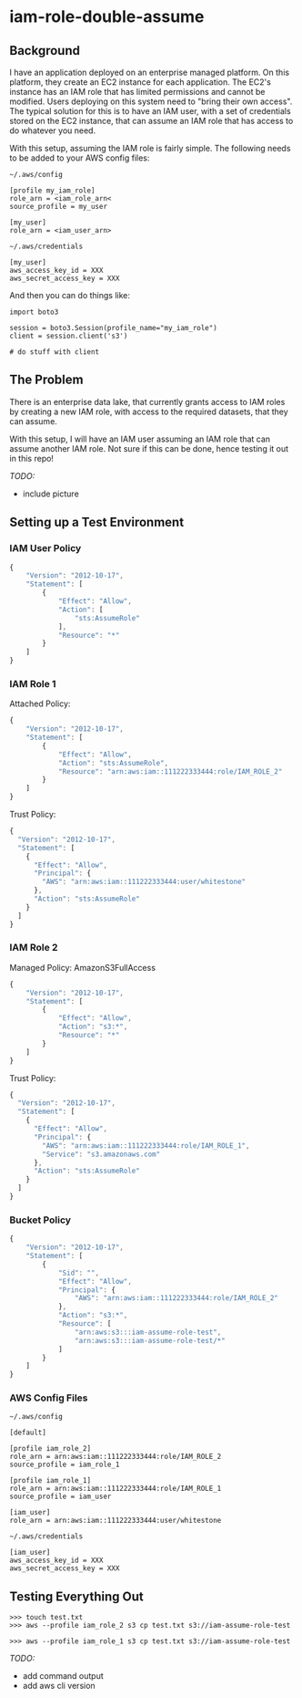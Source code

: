 # iam-role-double-assume

## Background

I have an application deployed on an enterprise managed platform. On this platform, they create an EC2 instance for each application. The EC2's instance has an IAM role that has limited permissions and cannot be modified. Users deploying on this system need to "bring their own access". The typical solution for this is to have an IAM user, with a set of credentials stored on the EC2 instance, that can assume an IAM role that has access to do whatever you need.

With this setup, assuming the IAM role is fairly simple. The following needs to be added to your AWS config files:

`~/.aws/config`
```
[profile my_iam_role]
role_arn = <iam_role_arn<
source_profile = my_user

[my_user]
role_arn = <iam_user_arn>
```


`~/.aws/credentials`
```
[my_user]
aws_access_key_id = XXX
aws_secret_access_key = XXX
```

And then you can do things like:

```
import boto3

session = boto3.Session(profile_name="my_iam_role")
client = session.client('s3')

# do stuff with client
```

## The Problem

There is an enterprise data lake, that currently grants access to IAM roles by creating a new IAM role, with access to the required datasets, that they can assume. 

With this setup, I will have an IAM user assuming an IAM role that can assume another IAM role. Not sure if this can be done, hence testing it out in this repo!

*TODO:*
- include picture

## Setting up a Test Environment


### IAM User Policy

```javascript
{
    "Version": "2012-10-17",
    "Statement": [
        {
            "Effect": "Allow",
            "Action": [
                "sts:AssumeRole"
            ],
            "Resource": "*"
        }
    ]
}
```


### IAM Role 1

Attached Policy:

```javascript
{
    "Version": "2012-10-17",
    "Statement": [
        {
            "Effect": "Allow",
            "Action": "sts:AssumeRole",
            "Resource": "arn:aws:iam::111222333444:role/IAM_ROLE_2"
        }
    ]
}
```

Trust Policy:

```javascript
{
  "Version": "2012-10-17",
  "Statement": [
    {
      "Effect": "Allow",
      "Principal": {
        "AWS": "arn:aws:iam::111222333444:user/whitestone"
      },
      "Action": "sts:AssumeRole"
    }
  ]
}
```


### IAM Role 2

Managed Policy: AmazonS3FullAccess

```javascript
{
    "Version": "2012-10-17",
    "Statement": [
        {
            "Effect": "Allow",
            "Action": "s3:*",
            "Resource": "*"
        }
    ]
}
```

Trust Policy:

```javascript
{
  "Version": "2012-10-17",
  "Statement": [
    {
      "Effect": "Allow",
      "Principal": {
        "AWS": "arn:aws:iam::111222333444:role/IAM_ROLE_1",
        "Service": "s3.amazonaws.com"
      },
      "Action": "sts:AssumeRole"
    }
  ]
}
```


### Bucket Policy


```javascript
{
    "Version": "2012-10-17",
    "Statement": [
        {
            "Sid": "",
            "Effect": "Allow",
            "Principal": {
                "AWS": "arn:aws:iam::111222333444:role/IAM_ROLE_2"
            },
            "Action": "s3:*",
            "Resource": [
                "arn:aws:s3:::iam-assume-role-test",
                "arn:aws:s3:::iam-assume-role-test/*"
            ]
        }
    ]
}
```


### AWS Config Files


`~/.aws/config`

```
[default]

[profile iam_role_2]
role_arn = arn:aws:iam::111222333444:role/IAM_ROLE_2
source_profile = iam_role_1

[profile iam_role_1]
role_arn = arn:aws:iam::111222333444:role/IAM_ROLE_1
source_profile = iam_user

[iam_user]
role_arn = arn:aws:iam::111222333444:user/whitestone
```


`~/.aws/credentials`

```
[iam_user]
aws_access_key_id = XXX
aws_secret_access_key = XXX
```

## Testing Everything Out

```
>>> touch test.txt
>>> aws --profile iam_role_2 s3 cp test.txt s3://iam-assume-role-test

>>> aws --profile iam_role_1 s3 cp test.txt s3://iam-assume-role-test

```

*TODO:*
- add command output
- add aws cli version
